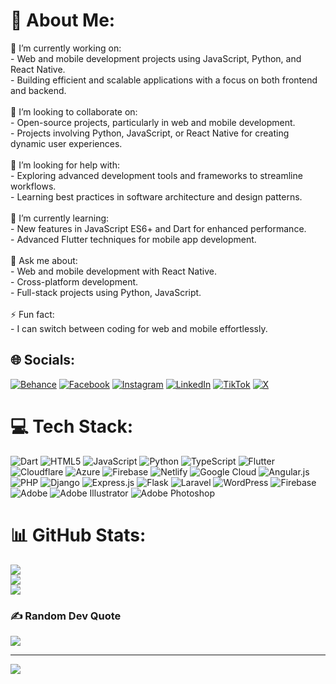 # 💫 About Me:
🔭 I’m currently working on: <br>- Web and mobile development projects using JavaScript, Python, and React Native. <br>- Building efficient and scalable applications with a focus on both frontend and backend.<br><br>👯 I’m looking to collaborate on:<br>- Open-source projects, particularly in web and mobile development. <br>- Projects involving Python, JavaScript, or React Native for creating dynamic user experiences.<br><br>🤝 I’m looking for help with:<br>- Exploring advanced development tools and frameworks to streamline workflows.<br>- Learning best practices in software architecture and design patterns.<br><br>🌱 I’m currently learning:<br>- New features in JavaScript ES6+ and Dart for enhanced performance.<br>- Advanced Flutter techniques for mobile app development.<br><br>💬 Ask me about:<br>- Web and mobile development with React Native.<br>- Cross-platform development.<br>- Full-stack projects using Python, JavaScript.<br><br>⚡ Fun fact:<br>- I can switch between coding for web and mobile effortlessly.


## 🌐 Socials:
[![Behance](https://img.shields.io/badge/Behance-1769ff?logo=behance&logoColor=white)](https://behance.net/Islem_Boualami) [![Facebook](https://img.shields.io/badge/Facebook-%231877F2.svg?logo=Facebook&logoColor=white)](https://facebook.com/Islem_Boualami) [![Instagram](https://img.shields.io/badge/Instagram-%23E4405F.svg?logo=Instagram&logoColor=white)](https://instagram.com/iislemblm) [![LinkedIn](https://img.shields.io/badge/LinkedIn-%230077B5.svg?logo=linkedin&logoColor=white)](https://linkedin.com/in/Islem_Boualami) [![TikTok](https://img.shields.io/badge/TikTok-%23000000.svg?logo=TikTok&logoColor=white)](https://tiktok.com/@iislemblm) [![X](https://img.shields.io/badge/X-black.svg?logo=X&logoColor=white)](https://x.com/iislemblm) 

# 💻 Tech Stack:
![Dart](https://img.shields.io/badge/dart-%230175C2.svg?style=for-the-badge&logo=dart&logoColor=white) ![HTML5](https://img.shields.io/badge/html5-%23E34F26.svg?style=for-the-badge&logo=html5&logoColor=white) ![JavaScript](https://img.shields.io/badge/javascript-%23323330.svg?style=for-the-badge&logo=javascript&logoColor=%23F7DF1E) ![Python](https://img.shields.io/badge/python-3670A0?style=for-the-badge&logo=python&logoColor=ffdd54) ![TypeScript](https://img.shields.io/badge/typescript-%23007ACC.svg?style=for-the-badge&logo=typescript&logoColor=white) ![Flutter](https://img.shields.io/badge/Flutter-%2302569B.svg?style=for-the-badge&logo=Flutter&logoColor=white) ![Cloudflare](https://img.shields.io/badge/Cloudflare-F38020?style=for-the-badge&logo=Cloudflare&logoColor=white) ![Azure](https://img.shields.io/badge/azure-%230072C6.svg?style=for-the-badge&logo=microsoftazure&logoColor=white) ![Firebase](https://img.shields.io/badge/firebase-%23039BE5.svg?style=for-the-badge&logo=firebase) ![Netlify](https://img.shields.io/badge/netlify-%23000000.svg?style=for-the-badge&logo=netlify&logoColor=#00C7B7) ![Google Cloud](https://img.shields.io/badge/GoogleCloud-%234285F4.svg?style=for-the-badge&logo=google-cloud&logoColor=white) ![Angular.js](https://img.shields.io/badge/angular.js-%23E23237.svg?style=for-the-badge&logo=angularjs&logoColor=white) ![PHP](https://img.shields.io/badge/php-%23777BB4.svg?style=for-the-badge&logo=php&logoColor=white) ![Django](https://img.shields.io/badge/django-%23092E20.svg?style=for-the-badge&logo=django&logoColor=white) ![Express.js](https://img.shields.io/badge/express.js-%23404d59.svg?style=for-the-badge&logo=express&logoColor=%2361DAFB) ![Flask](https://img.shields.io/badge/flask-%23000.svg?style=for-the-badge&logo=flask&logoColor=white) ![Laravel](https://img.shields.io/badge/laravel-%23FF2D20.svg?style=for-the-badge&logo=laravel&logoColor=white) ![WordPress](https://img.shields.io/badge/WordPress-%23117AC9.svg?style=for-the-badge&logo=WordPress&logoColor=white) ![Firebase](https://img.shields.io/badge/firebase-a08021?style=for-the-badge&logo=firebase&logoColor=ffcd34) ![Adobe](https://img.shields.io/badge/adobe-%23FF0000.svg?style=for-the-badge&logo=adobe&logoColor=white) ![Adobe Illustrator](https://img.shields.io/badge/adobe%20illustrator-%23FF9A00.svg?style=for-the-badge&logo=adobe%20illustrator&logoColor=white) ![Adobe Photoshop](https://img.shields.io/badge/adobe%20photoshop-%2331A8FF.svg?style=for-the-badge&logo=adobe%20photoshop&logoColor=white)
# 📊 GitHub Stats:
![](https://github-readme-stats.vercel.app/api?username=Islemblm&theme=dark&hide_border=false&include_all_commits=false&count_private=true)<br/>
![](https://github-readme-streak-stats.herokuapp.com/?user=Islemblm&theme=dark&hide_border=false)<br/>
![](https://github-readme-stats.vercel.app/api/top-langs/?username=Islemblm&theme=dark&hide_border=false&include_all_commits=false&count_private=true&layout=compact)

### ✍️ Random Dev Quote
![](https://quotes-github-readme.vercel.app/api?type=horizontal&theme=radical)

---
[![](https://visitcount.itsvg.in/api?id=Islemblm&icon=0&color=0)](https://visitcount.itsvg.in)
